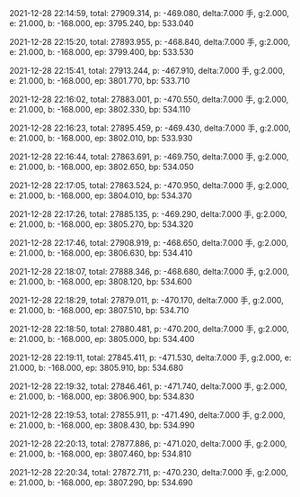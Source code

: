 2021-12-28 22:14:59, total: 27909.314, p: -469.080, delta:7.000 手, g:2.000, e: 21.000, b: -168.000, ep: 3795.240, bp: 533.040

2021-12-28 22:15:20, total: 27893.955, p: -468.840, delta:7.000 手, g:2.000, e: 21.000, b: -168.000, ep: 3799.400, bp: 533.530

2021-12-28 22:15:41, total: 27913.244, p: -467.910, delta:7.000 手, g:2.000, e: 21.000, b: -168.000, ep: 3801.770, bp: 533.710

2021-12-28 22:16:02, total: 27883.001, p: -470.550, delta:7.000 手, g:2.000, e: 21.000, b: -168.000, ep: 3802.330, bp: 534.110

2021-12-28 22:16:23, total: 27895.459, p: -469.430, delta:7.000 手, g:2.000, e: 21.000, b: -168.000, ep: 3802.010, bp: 533.930

2021-12-28 22:16:44, total: 27863.691, p: -469.750, delta:7.000 手, g:2.000, e: 21.000, b: -168.000, ep: 3802.650, bp: 534.050

2021-12-28 22:17:05, total: 27863.524, p: -470.950, delta:7.000 手, g:2.000, e: 21.000, b: -168.000, ep: 3804.010, bp: 534.370

2021-12-28 22:17:26, total: 27885.135, p: -469.290, delta:7.000 手, g:2.000, e: 21.000, b: -168.000, ep: 3805.270, bp: 534.320

2021-12-28 22:17:46, total: 27908.919, p: -468.650, delta:7.000 手, g:2.000, e: 21.000, b: -168.000, ep: 3806.630, bp: 534.410

2021-12-28 22:18:07, total: 27888.346, p: -468.680, delta:7.000 手, g:2.000, e: 21.000, b: -168.000, ep: 3808.120, bp: 534.600

2021-12-28 22:18:29, total: 27879.011, p: -470.170, delta:7.000 手, g:2.000, e: 21.000, b: -168.000, ep: 3807.510, bp: 534.710

2021-12-28 22:18:50, total: 27880.481, p: -470.200, delta:7.000 手, g:2.000, e: 21.000, b: -168.000, ep: 3805.000, bp: 534.400

2021-12-28 22:19:11, total: 27845.411, p: -471.530, delta:7.000 手, g:2.000, e: 21.000, b: -168.000, ep: 3805.910, bp: 534.680

2021-12-28 22:19:32, total: 27846.461, p: -471.740, delta:7.000 手, g:2.000, e: 21.000, b: -168.000, ep: 3806.900, bp: 534.830

2021-12-28 22:19:53, total: 27855.911, p: -471.490, delta:7.000 手, g:2.000, e: 21.000, b: -168.000, ep: 3808.430, bp: 534.990

2021-12-28 22:20:13, total: 27877.886, p: -471.020, delta:7.000 手, g:2.000, e: 21.000, b: -168.000, ep: 3807.460, bp: 534.810

2021-12-28 22:20:34, total: 27872.711, p: -470.230, delta:7.000 手, g:2.000, e: 21.000, b: -168.000, ep: 3807.290, bp: 534.690